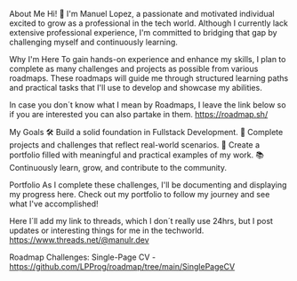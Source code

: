 
About Me
Hi! 👋 I'm Manuel Lopez, a passionate and motivated individual excited to grow as a professional in the tech world. Although I currently lack extensive professional experience, I'm committed to bridging that gap by challenging myself and continuously learning.

Why I'm Here
To gain hands-on experience and enhance my skills, I plan to complete as many challenges and projects as possible from various roadmaps. These roadmaps will guide me through structured learning paths and practical tasks that I'll use to develop and showcase my abilities.

In case you don´t know what I mean by Roadmaps, I leave the link below so if you are interested you can also partake in them.
https://roadmap.sh/

My Goals
🛠 Build a solid foundation in Fullstack Development.
🚀 Complete projects and challenges that reflect real-world scenarios.
🌟 Create a portfolio filled with meaningful and practical examples of my work.
📚 Continuously learn, grow, and contribute to the community.

Portfolio
As I complete these challenges, I'll be documenting and displaying my progress here. Check out my portfolio to follow my journey and see what I've accomplished!

Here I´ll add my link to threads, which I don´t really use 24hrs, but I post updates or interesting things for me in the techworld.
https://www.threads.net/@manulr.dev

Roadmap Challenges:
Single-Page CV - https://github.com/LPProg/roadmap/tree/main/SinglePageCV

